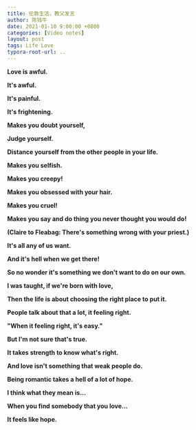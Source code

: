 ```yaml
---
title: 伦敦生活，教父发言
author: 陈钱牛
date: 2021-01-10 9:00:00 +0800
categories: [Video notes]
layout: post
tags: Life Love
typora-root-url: ..
---
```


**Love is awful.**

**It's awful.**

**It's painful.**

**It's frightening.**

**Makes you doubt yourself,**

**Judge yourself.**

**Distance yourself from the other people in your life.**

**Makes you selfish.**

**Makes you creepy!**

**Makes you obsessed with your hair.**

**Makes you cruel!**

**Makes you say and do thing you never thought you would do!**

**(Claire to Fleabag: There's something wrong with your priest.)**

**It's all any of us want.**

**And it's hell when we get there!**

**So no wonder it's something we don't want to do on our own.**

**I was taught, if we're born with love,**

**Then the life is about choosing the right place to put it.**

**People talk about that a lot, it feeling right.**

**"When it feeling right, it's easy."**

**But I'm not sure that's true.**

**It takes strength to know what's right.**

**And love isn't something that weak people do.**

**Being romantic takes a hell of a lot of hope.**

**I think what they mean is...**

**When you find somebody that you love...**

**It feels like hope.**